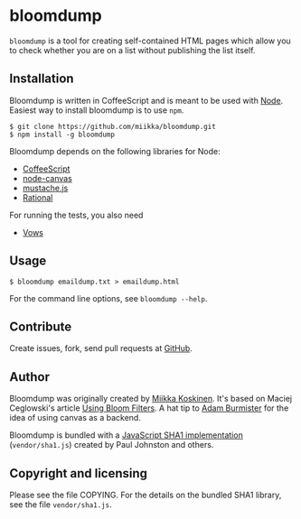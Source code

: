 # bloomdump

`bloomdump` is a tool for creating self-contained HTML pages which allow you to
check whether you are on a list without publishing the list itself.

## Installation

Bloomdump is written in CoffeeScript and is meant to be used with
[Node](http://nodejs.org).  Easiest way to install bloomdump is to use `npm`.

	$ git clone https://github.com/miikka/bloomdump.git
	$ npm install -g bloomdump

Bloomdump depends on the following libraries for Node:

* [CoffeeScript](http://jashkenas.github.com/coffee-script/)
* [node-canvas](https://github.com/learnboost/node-canvas)
* [mustache.js](https://github.com/janl/mustache.js/)
* [Rational](https://github.com/nikhilm/rational)

For running the tests, you also need

* [Vows](http://vowsjs.org/)

## Usage

    $ bloomdump emaildump.txt > emaildump.html

For the command line options, see `bloomdump --help`.

## Contribute

Create issues, fork, send pull requests at [GitHub](https://github.com/miikka/bloomdump).

## Author

Bloomdump was originally created by [Miikka Koskinen](http://miikka.me/). It's
based on Maciej Ceglowski's article [Using Bloom Filters][using-bloom-filters].
A hat tip to [Adam Burmister][adam-burmister] for the idea of using canvas as a
backend.

Bloomdump is bundled with a [JavaScript SHA1 implementation][sha1]
(`vendor/sha1.js`) created by Paul Johnston and others.

[using-bloom-filters]: http://www.perl.com/pub/2004/04/08/bloom_filters.html
[adam-burmister]: https://github.com/adamburmister/JavaScript-Bloom-Filter
[sha1]: http://pajhome.org.uk/crypt/md5

## Copyright and licensing

Please see the file COPYING. For the details on the bundled SHA1 library, see
the file `vendor/sha1.js`. 

